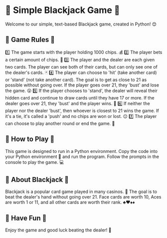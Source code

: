 # 🎲 Simple Blackjack Game 🎲

Welcome to our simple, text-based Blackjack game, created in Python! 😊

## 📖 Game Rules 📖

1️⃣ The game starts with the player holding 1000 chips. 💰
2️⃣ The player bets a certain amount of chips. 🎲
3️⃣ The player and the dealer are each given two cards. The player can see both of their cards, but can only see one of the dealer's cards. 🃏
4️⃣ The player can choose to 'hit' (take another card) or 'stand' (not take another card). The goal is to get as close to 21 as possible without going over. If the player goes over 21, they 'bust' and lose the game. 😮
5️⃣ If the player chooses to 'stand', the dealer will reveal their hidden card and continue to draw cards until they have 17 or more. If the dealer goes over 21, they 'bust' and the player wins. 🥳
6️⃣ If neither the player nor the dealer 'bust', then whoever is closest to 21 wins the game. If it's a tie, it's called a 'push' and no chips are won or lost. 😐
7️⃣ The player can choose to play another round or end the game. 🔄

## 👀 How to Play 👀

This game is designed to run in a Python environment. Copy the code into your Python environment 🐍 and run the program. Follow the prompts in the console to play the game. 💻

## 🧐 About Blackjack 🧐

Blackjack is a popular card game played in many casinos. 🎰 The goal is to beat the dealer's hand without going over 21. Face cards are worth 10, Aces are worth 1 or 11, and all other cards are worth their rank. ♣️♥️♠️♦️

## 🎉 Have Fun 🎉

Enjoy the game and good luck beating the dealer! 🥳
